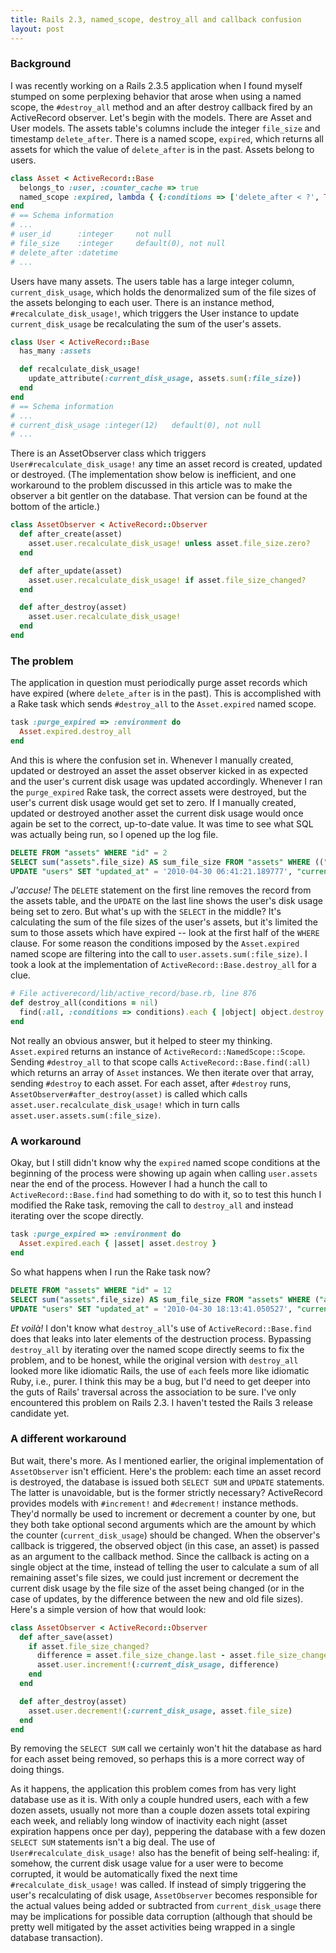 ```yaml
---
title: Rails 2.3, named_scope, destroy_all and callback confusion
layout: post
---
```


### Background

I was recently working on a Rails 2.3.5 application when I found myself
stumped on some perplexing behavior that arose when using a named scope,
the <code>#destroy_all</code> method and an after destroy callback fired
by an ActiveRecord observer. Let's begin with the models. There are
Asset and User models. The assets table's columns include the integer
<code>file_size</code> and timestamp <code>delete_after</code>. There
is a named scope, <code>expired</code>, which returns all assets for
which the value of <code>delete_after</code> is in the past. Assets
belong to users.

```ruby
class Asset < ActiveRecord::Base
  belongs_to :user, :counter_cache => true
  named_scope :expired, lambda { {:conditions => ['delete_after < ?', Time.now]} }
end
# == Schema information
# ...
# user_id      :integer     not null
# file_size    :integer     default(0), not null
# delete_after :datetime
# ...
```

Users have many assets. The users table has a large integer column,
<code>current_disk_usage</code>, which holds the denormalized sum of
the file sizes of the assets belonging to each user. There is an
instance method, <code>#recalculate_disk_usage!</code>, which
triggers the User instance to update <code>current_disk_usage</code>
be recalculating the sum of the user's assets.

```ruby
class User < ActiveRecord::Base
  has_many :assets

  def recalculate_disk_usage!
    update_attribute(:current_disk_usage, assets.sum(:file_size))
  end
end
# == Schema information
# ...
# current_disk_usage :integer(12)   default(0), not null
# ...
```

There is an AssetObserver class which triggers
<code>User#recalculate_disk_usage!</code> any time an asset record is
created, updated or destroyed. (The implementation show below is
inefficient, and one workaround to the problem discussed in this article
was to make the observer a bit gentler on the database. That version can
be found at the bottom of the article.)

```ruby
class AssetObserver < ActiveRecord::Observer
  def after_create(asset)
    asset.user.recalculate_disk_usage! unless asset.file_size.zero?
  end

  def after_update(asset)
    asset.user.recalculate_disk_usage! if asset.file_size_changed?
  end

  def after_destroy(asset)
    asset.user.recalculate_disk_usage!
  end
end
```

### The problem

The application in question must periodically purge asset records which
have expired (where <code>delete_after</code> is in the past). This is
accomplished with a Rake task which sends <code>#destroy_all</code> to
the <code>Asset.expired</code> named scope.

```ruby
task :purge_expired => :environment do
  Asset.expired.destroy_all
end
```

And this is where the confusion set in. Whenever I manually created,
updated or destroyed an asset the asset observer kicked in as expected
and the user's current disk usage was updated accordingly. Whenever I
ran the <code>purge_expired</code> Rake task, the correct assets were
destroyed, but the user's current disk usage would get set to zero. If I
manually created, updated or destroyed another asset the current disk
usage would once again be set to the correct, up-to-date value. It was
time to see what SQL was actually being run, so I opened up the log
file.

```sql
DELETE FROM "assets" WHERE "id" = 2
SELECT sum("assets".file_size) AS sum_file_size FROM "assets" WHERE (("assets".delete_after < '2010-04-30 06:41:20.755388') AND ("assets".user_id = 5))
UPDATE "users" SET "updated_at" = '2010-04-30 06:41:21.189777', "current_disk_usage" = 0 WHERE "id" = 5
```

*J'accuse!* The <code>DELETE</code> statement on the first line removes
the record from the assets table, and the <code>UPDATE</code> on the
last line shows the user's disk usage being set to zero. But what's up
with the <code>SELECT</code> in the middle? It's calculating the sum of
the file sizes of the user's assets, but it's limited the sum to those
assets which have expired -- look at the first half of the
<code>WHERE</code> clause. For some reason the conditions imposed by the
<code>Asset.expired</code> named scope are filtering into the call to
<code>user.assets.sum(:file_size)</code>. I took a look at the
implementation of <code>ActiveRecord::Base.destroy_all</code> for a
clue.

```ruby
# File activerecord/lib/active_record/base.rb, line 876
def destroy_all(conditions = nil)
  find(:all, :conditions => conditions).each { |object| object.destroy }
end
```

Not really an obvious answer, but it helped to steer my thinking.
<code>Asset.expired</code> returns an instance of
<code>ActiveRecord::NamedScope::Scope</code>. Sending
<code>#destroy_all</code> to that scope calls
<code>ActiveRecord::Base.find(:all)</code> which returns an array of
<code>Asset</code> instances. We then iterate over that array, sending
<code>#destroy</code> to each asset. For each asset, after
<code>#destroy</code> runs,
<code>AssetObserver#after_destroy(asset)</code> is called which calls
<code>asset.user.recalculate_disk_usage!</code> which in turn calls
<code>asset.user.assets.sum(:file_size)</code>.

### A workaround

Okay, but I still didn't know why the <code>expired</code> named scope
conditions at the beginning of the process were showing up again when
calling <code>user.assets</code> near the end of the process. However I
had a hunch the call to <code>ActiveRecord::Base.find</code> had
something to do with it, so to test this hunch I modified the Rake task,
removing the call to <code>destroy_all</code> and instead iterating
over the scope directly.

```ruby
task :purge_expired => :environment do
  Asset.expired.each { |asset| asset.destroy }
end
```

So what happens when I run the Rake task now?

```sql
DELETE FROM "assets" WHERE "id" = 12
SELECT sum("assets".file_size) AS sum_file_size FROM "assets" WHERE ("assets".user_id = 5)
UPDATE "users" SET "updated_at" = '2010-04-30 18:13:41.050527', "current_disk_usage" = 1696416 WHERE "id" = 5
```

*Et voilà!* I don't know what <code>destroy_all</code>'s use of
<code>ActiveRecord::Base.find</code> does that leaks into later elements
of the destruction process. Bypassing <code>destroy_all</code> by
iterating over the named scope directly seems to fix the problem, and to
be honest, while the original version with <code>destroy_all</code>
looked more like idiomatic Rails, the use of <code>each</code> feels
more like idiomatic Ruby, i.e., purer. I think this may be a bug, but
I'd need to get deeper into the guts of Rails' traversal across the
association to be sure. I've only encountered this problem on Rails 2.3.
I haven't tested the Rails 3 release candidate yet.

### A different workaround

But wait, there's more. As I mentioned earlier, the original
implementation of <code>AssetObserver</code> isn't efficient. Here's the
problem: each time an asset record is destroyed, the database is issued
both <code>SELECT SUM</code> and <code>UPDATE</code> statements. The
latter is unavoidable, but is the former strictly necessary?
ActiveRecord provides models with <code>#increment!</code> and
<code>#decrement!</code> instance methods. They'd normally be used to
increment or decrement a counter by one, but they both take optional
second arguments which are the amount by which the counter
(<code>current_disk_usage</code>) should be changed. When the
observer's callback is triggered, the observed object (in this case, an
asset) is passed as an argument to the callback method. Since the
callback is acting on a single object at the time, instead of telling
the user to calculate a sum of all remaining asset's file sizes, we
could just increment or decrement the current disk usage by the file
size of the asset being changed (or in the case of updates, by the
difference between the new and old file sizes). Here's a simple version
of how that would look:

```ruby
class AssetObserver < ActiveRecord::Observer
  def after_save(asset)
    if asset.file_size_changed?
      difference = asset.file_size_change.last - asset.file_size_change.first
      asset.user.increment!(:current_disk_usage, difference)
    end
  end

  def after_destroy(asset)
    asset.user.decrement!(:current_disk_usage, asset.file_size)
  end
end
```

By removing the <code>SELECT SUM</code> call we certainly won't hit the
database as hard for each asset being removed, so perhaps this is a more
correct way of doing things.

As it happens, the application this problem comes from has very light
database use as it is. With only a couple hundred users, each with a few
dozen assets, usually not more than a couple dozen assets total expiring
each week, and reliably long window of inactivity each night (asset
expiration happens once per day), peppering the database with a few
dozen <code>SELECT SUM</code> statements isn't a big deal. The use of
<code>User#recalculate_disk_usage!</code> also has the benefit of
being self-healing: if, somehow, the current disk usage value for a user
were to become corrupted, it would be automatically fixed the next time
<code>#recalculate_disk_usage!</code> was called. If instead of
simply triggering the user's recalculating of disk usage,
<code>AssetObserver</code> becomes responsible for the actual values
being added or subtracted from <code>current_disk_usage</code> there
may be implications for possible data corruption (although that should
be pretty well mitigated by the asset activities being wrapped in a
single database transaction).
